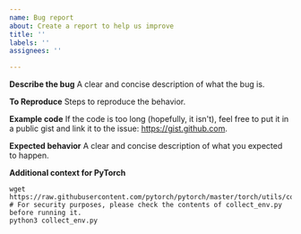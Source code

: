 ```yaml
---
name: Bug report
about: Create a report to help us improve
title: ''
labels: ''
assignees: ''

---
```


**Describe the bug**
A clear and concise description of what the bug is.

**To Reproduce**
Steps to reproduce the behavior.

**Example code**
If the code is too long (hopefully, it isn't), feel free to put it in a public gist and link it to the issue: https://gist.github.com.

**Expected behavior**
A clear and concise description of what you expected to happen.

**Additional context for PyTorch**
```
wget https://raw.githubusercontent.com/pytorch/pytorch/master/torch/utils/collect_env.py
# For security purposes, please check the contents of collect_env.py before running it.
python3 collect_env.py
```
